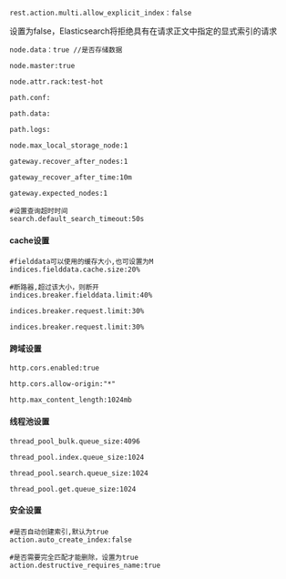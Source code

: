 ```
rest.action.multi.allow_explicit_index：false
```
设置为false，Elasticsearch将拒绝具有在请求正文中指定的显式索引的请求

```
node.data：true //是否存储数据
```
```
node.master:true
```

```
node.attr.rack:test-hot
```

```
path.conf:
```
```
path.data:
```

```
path.logs:
```

```
node.max_local_storage_node:1
```

```
gateway.recover_after_nodes:1
```

```
gateway_recover_after_time:10m
```

```
gateway.expected_nodes:1   
```
```
#设置查询超时时间
search.default_search_timeout:50s
```
#### cache设置
```
#fielddata可以使用的缓存大小,也可设置为M
indices.fielddata.cache.size:20%
```

```
#断路器,超过该大小，则断开
indices.breaker.fielddata.limit:40%
```

```
indices.breaker.request.limit:30%
```

```
indices.breaker.request.limit:30%
```

#### 跨域设置
```
http.cors.enabled:true
```
```
http.cors.allow-origin:"*"
```

```
http.max_content_length:1024mb
```

#### 线程池设置
```
thread_pool_bulk.queue_size:4096
```

```
thread_pool.index.queue_size:1024
```

```
thread_pool.search.queue_size:1024
```

```
thread_pool.get.queue_size:1024
```

#### 安全设置
```
#是否自动创建索引,默认为true
action.auto_create_index:false
```

```
#是否需要完全匹配才能删除，设置为true
action.destructive_requires_name:true
```